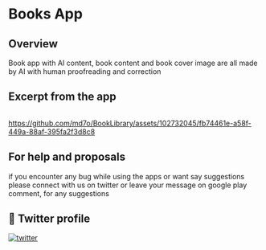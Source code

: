 # Books App

## Overview

Book app with AI content, book content and book cover image are all made by AI with human proofreading and correction

## Excerpt from the app

<p>
<img  width="200"/>
  
https://github.com/md7o/BookLibrary/assets/102732045/fb74461e-a58f-449a-88af-395fa2f3d8c8

  


</p>


## For help and proposals

if you encounter any bug while using the apps or want say suggestions please connect with us on twitter or leave your message on google play comment, for any suggestions

## 🔗 Twitter profile 
[![twitter](https://img.shields.io/badge/twitter-1DA1F2?style=for-the-badge&logo=twitter&logoColor=white)](https://twitter.com/Md7oHe)



